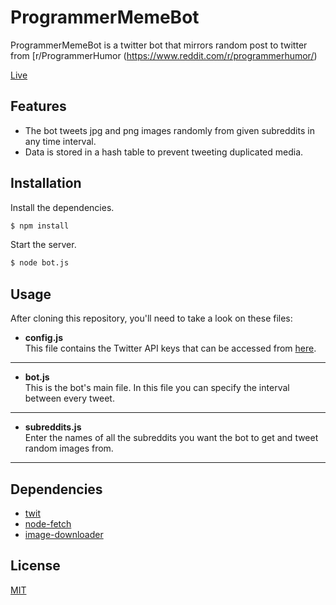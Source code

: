 # ProgrammerMemeBot

ProgrammerMemeBot is a twitter bot that mirrors random post to twitter from [r/ProgrammerHumor (https://www.reddit.com/r/programmerhumor/)

[Live](https://twitter.com/programmermeme_)

## Features

- The bot tweets jpg and png images randomly from given subreddits in any time interval.
- Data is stored in a hash table to prevent tweeting duplicated media.

## Installation

Install the dependencies.

```sh
$ npm install
```

Start the server.

```sh
$ node bot.js
```

## Usage

After cloning this repository, you'll need to take a look on these files:

- **config.js**\
  This file contains the Twitter API keys that can be accessed from [here](https://apps.twitter.com/).

---

- **bot.js**\
  This is the bot's main file. In this file you can specify the interval between every tweet.

---

- **subreddits.js**\
  Enter the names of all the subreddits you want the bot to get and tweet random images from.

---

## Dependencies

- [twit](https://www.npmjs.com/package/twit)
- [node-fetch](https://www.npmjs.com/package/node-fetch)
- [image-downloader](https://www.npmjs.com/package/image-downloader)

## License

[MIT](https://choosealicense.com/licenses/mit/)
